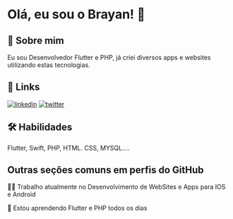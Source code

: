 
# Olá, eu sou o Brayan! 👋


## 🚀 Sobre mim
Eu sou Desenvolvedor Flutter e PHP, já criei diversos apps e websites utilizando estas tecnologias.


## 🔗 Links
[![linkedin](https://img.shields.io/badge/linkedin-0A66C2?style=for-the-badge&logo=linkedin&logoColor=white)](https://www.linkedin.com/in/brayandelmondes/)
[![twitter](https://img.shields.io/badge/twitter-1DA1F2?style=for-the-badge&logo=twitter&logoColor=white)](https://twitter.com/BrayanDelmondes)


## 🛠 Habilidades
Flutter, Swift, PHP, HTML. CSS, MYSQL....


## Outras seções comuns em perfis do GitHub
👩‍💻 Trabalho atualmente no Desenvolvimento de WebSites e Apps para IOS e Android

🧠 Estou aprendendo Flutter e PHP todos os dias


